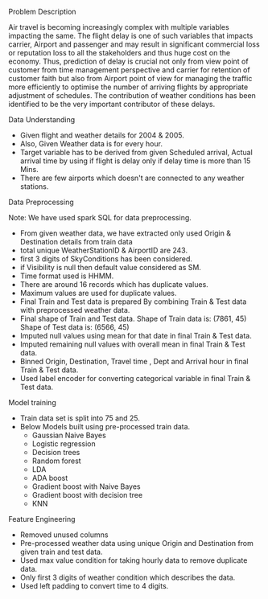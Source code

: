 Problem Description

Air travel is becoming increasingly complex with multiple variables impacting the same. The flight delay is one of such variables that impacts carrier, Airport and
passenger and may result in significant commercial loss or reputation loss to all the stakeholders and thus huge cost on the economy. Thus, prediction of
delay is crucial not only from view point of customer from time management perspective and carrier for retention of customer faith but also from Airport
point of view for managing the traffic more efficiently to optimise the number of arriving flights by appropriate adjustment of schedules. The contribution of
weather conditions has been identified to be the very important contributor of these delays.

Data Understanding

-	Given flight and weather details for 2004 & 2005. 
-	Also, Given Weather data is for every hour. 
-	Target variable has to be derived from given Scheduled arrival, Actual arrival time by using if flight is delay only if delay time is more than 15 Mins.
-	There are few airports which doesn't are connected to any weather stations.

Data Preprocessing

Note: We have used spark SQL for data preprocessing.
-	From given weather data, we have extracted only used Origin & Destination details from train data
-	total unique WeatherStationID & AirportID are 243.
-	first 3 digits of SkyConditions has been considered.
-	if Visibility is null then default value considered as SM.
-	Time format used is HHMM. 
-	There are around 16 records which has duplicate values. 
-	Maximum values are used for duplicate values.
-	Final Train and Test data is prepared By combining Train & Test data with preprocessed weather data.
-	Final shape of Train and Test data. 
        Shape of Train data is: (7861, 45)
        Shape of Test data is: (6566, 45)
-	Imputed null values using mean for that date in final Train & Test data.
-	Imputed remaining null values with overall mean in final Train & Test data.
-	Binned Origin, Destination, Travel time , Dept and Arrival hour in final Train & Test data.
-	Used label encoder for converting categorical variable in final Train & Test data.

Model training
-   Train data set is split into 75 and 25.
-   Below Models built using pre-processed train data.
       - Gaussian Naive Bayes
       - Logistic regression
       - Decision trees
       - Random forest
       - LDA
       - ADA boost
       - Gradient boost with Naive Bayes
       - Gradient boost with decision tree
       - KNN 

Feature Engineering
-	Removed unused columns
-	Pre-processed weather data using unique Origin and Destination from given train and test data.
-	Used max value condition for taking hourly data to remove duplicate data.
-	Only first 3 digits of weather condition which describes the data.
-	Used left padding to convert time to 4 digits.

